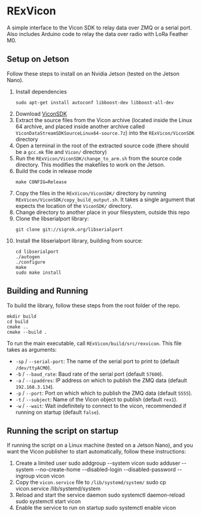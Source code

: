 # RExVicon
A simple interface to the Vicon SDK to relay data over ZMQ or a serial port.
Also includes Arduino code to relay the data over radio with LoRa Feather M0.

## Setup on Jetson
Follow these steps to install on an Nvidia Jetson (tested on the Jetson Nano).

1. Install dependencies
    ```
    sudo apt-get install autoconf libboost-dev libboost-all-dev
    ```
2. Download [ViconSDK](https://www.vicon.com/software/datastream-sdk/?section=downloads)
3. Extract the source files from the Vicon archive (located inside the Linux 64 archive, and placed inside another archive called `ViconDataStreamSDKSourceLinux64-source.7z`) into the `RExVicon/ViconSDK` directory
4. Open a terminal in the root of the extracted source code (there should be a `gcc.mk` file and `Vicon/` directory)
5. Run the `RExVicon/ViconSDK/change_to_arm.sh` from the source code directory. This modifies the makefiles to work on the Jetson.
6. Build the code in release mode
    ```
    make CONFIG=Release
    ```
7. Copy the files in the `RExVicon/ViconSDK/` directory by running `RExVicon/ViconSDK/copy_build_output.sh`. It takes a single argument that expects the location of the `ViconSDK/` directory.
8. Change directory to another place in your filesystem, outside this repo
9. Clone the libserialport library:
    ```
    git clone git://sigrok.org/libserialport
    ```
10. Install the libserialport library, building from source:
    ```
    cd libserialport
    ./autogen
    ./configure
    make
    sudo make install

## Building and Running
To build the library, follow these steps from the root folder of the repo.

```
mkdir build
cd build
cmake ..
cmake --build .
```

To run the main executable, call `RExVicon/build/src/rexvicon`. This file takes as 
arguments:

- `-sp` / `--serial-port`: The name of the serial port to print to (default `/dev/ttyACM0`).
- `-b` / `--baud_rate`: Baud rate of the serial port (default `57600`).
- `-a` / `--ipaddres`: IP address on which to publish the ZMQ data (default `192.168.3.134`).
- `-p` / `--port`: Port on which which to publish the ZMQ data (default `5555`).
- `-t` / `--subject`: Name of the Vicon object to publish (default `rex1`).
- `-w` / `--wait`: Wait indefinitely to connect to the vicon, recommended if running on startup (default `false`).

## Running the script on startup
If running the script on a Linux machine (tested on a Jetson Nano), and you want the
Vicon publisher to start automatically, follow these instructions:
1. Create a limited user
    sudo addgroup --system vicon
    sudo adduser --system --no-create-home --disabled-login --disabled-password --ingroup vicon vicon
2. Copy the `vicon.service` file to `/lib/systemd/system/`
    sudo cp vicon.service /lib/systemd/system
3. Reload and start the service daemon
    sudo systemctl daemon-reload
    sudo systemctl start vicon
4. Enable the service to run on startup
    sudo systemctl enable vicon
